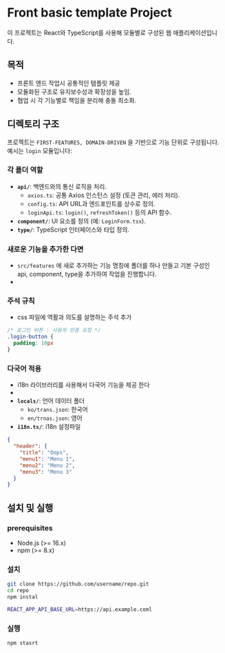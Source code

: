 # Front basic template Project

이 프로젝트는 React와 TypeScript를 사용해 모듈별로 구성된 웹 애플리케이션입니다.

## 목적
- 프론트 엔드 작업시 공통적인 탬플릿 제공
- 모듈화된 구조로 유지보수성과 확장성을 높임.
- 협업 시 각 기능별로 책임을 분리해 충돌 최소화.

## 디렉토리 구조
프로젝트는  `FIRST-FEATURES, DOMAIN-DRIVEN` 을 기반으로 기능 단위로 구성됩니다. 예시는 `login` 모듈입니다:


### 각 폴더 역할
- **`api/`**: 백엔드와의 통신 로직을 처리.
    - `axios.ts`: 공통 Axios 인스턴스 설정 (토큰 관리, 에러 처리).
    - `config.ts`: API URL과 엔드포인트를 상수로 정의.
    - `loginApi.ts`: `login()`, `refreshToken()` 등의 API 함수.
- **`component/`**: UI 요소를 정의 (예: `LoginForm.tsx`).
- **`type/`**: TypeScript 인터페이스와 타입 정의.

### 새로운 기능을 추가한 다면
- `src/features` 에 새로 추가하는 기능 명칭에 폴더를 하나 만들고 기본 구성인 <br>
  api, component, type을 추가하여 작업을 진행합니다.
-
### 주석 규칙
- css 파일에 역활과 의도를 설명하는 주석 추가
```css
/* 로그인 버튼 : 사용자 인증 요청 */
.login-button {
  padding: 10px
}
```

### 다국어 적용
- i18n 라이브러리를 사용해서 다국어 기능을 제공 한다
-
- **`locals/`**: 언어 데이터 폴더
    - `ko/trans.json`: 한국어
    - `en/trnas.json`: 영어
- **`i18n.ts/`**: i18n 설정파일

```json
{
  "header": { 
    "title": "Oops",
    "menu1": "Menu 1",
    "menu2": "Menu 2",
    "menu3": "Menu 3"
  }
}
```

## 설치 및 실행

### prerequisites
- Node.js (>= 16.x)
- npm (>= 8.x)

### 설치
```bash
git clone https://github.com/username/repo.git
cd repo
npm instal

REACT_APP_API_BASE_URL=https://api.example.coml
```

### 실행
```bash
npm stasrt
```

